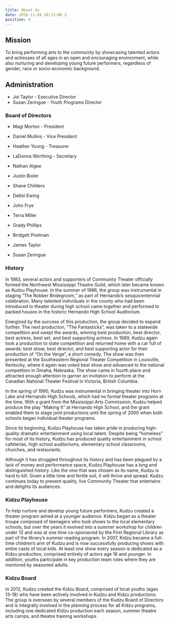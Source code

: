 ```yaml
---
title: About Us
date: 2016-11-04 20:13:00 Z
position: 4
---
```


## Mission
To bring performing arts to the community by showcasing talented actors and actresses of all ages in an open and encouraging environment, while also nurturing and developing young future performers, regardless of gender, race or socio-economic background.

## Administration

* Joi Taylor - Executive Director
* Susan Zeringue - Youth Programs Director

### Board of Directors
* Magi Morton - President
* Daniel Mullins - Vice President
* Heather Young - Treasurer
* LaDonna Worthing - Secretary

* Nathan Algee
* Justin Bixler
* Shane Childers
* Debbi Ewing
* John Frye
* Terra Miller
* Grady Phillips
* Bridgett Poelman
* James Taylor
* Susan Zeringue

### History

In 1983, several actors and supporters of Community Theater officially formed the Northwest Mississippi Theatre Guild, which later became known as Kudzu Playhouse.  In the summer of 1986, the group was instrumental in staging “The Robber Bridegroom,” as part of Hernando’s sesquicentennial celebration. Many talented individuals in the county who had been introduced to theater during high school came together and performed to packed houses in the historic Hernando High School Auditorium.

Energized by the success of this production, the group decided to expand further.  The next production, “The Fantasticks”, was taken to a statewide competition and swept the awards, winning best production, best director, best actress, best set, and best supporting actress. In 1989, Kudzu again took a production to state competition and returned home with a car full of awards: best show, best director, and best supporting actor for their production of “On the Verge”, a short comedy. The show was then presented at the Southeastern Regional Theater Competition in Louisville, Kentucky, where it again was voted best show and advanced to the national competition in Omaha, Nebraska. The show came in fourth place and attracted enough attention to garner an invitation to perform at the Canadian National Theater Festival in Victoria, British Columbia.

In the spring of 1990, Kudzu was instrumental in bringing theater into Horn Lake and Hernando High Schools, which had no formal theater programs at the time. With a grant from the Mississippi Arts Commission, Kudzu helped produce the play “Making It” at Hernando High School, and the grant enabled them to stage joint productions until the spring of 2000 when both schools began individual theater programs.

Since its beginning, Kudzu Playhouse has taken pride in producing high-quality dramatic entertainment using local talent. Despite being “homeless” for most of its history, Kudzu has produced quality entertainment in school cafeterias, high school auditoriums, elementary school classrooms, churches, and restaurants.

Although it has struggled throughout its history and has been plagued by a lack of money and performance space, Kudzu Playhouse has a long and distinguished history. Like the vine that was chosen as its name, Kudzu is hard to kill. Given a little time and fertile soil, it will thrive and spread. Kudzu continues today to present quality, live Community Theater that entertains and delights its audiences.

### Kidzu Playhouse

To help nurture and develop young future performers, Kudzu created a theater program aimed at a younger audience. Kidzu began as a theater troupe composed of teenagers who took shows to the local elementary schools, but over the years it evolved into a summer workshop for children under 12 and was at one time co-sponsored by the First Regional Library as part of the library’s summer reading program. In 2007, Kidzu became a full-time children’s arm of Kudzu and is now successfully producing shows with entire casts of local kids.  At least one show every season is dedicated as a Kidzu production, comprised entirely of actors age 18 and younger. In addition, youths participate in key production team roles where they are mentored by seasoned adults.

### Kidzu Board

In 2012, Kudzu created the Kidzu Board, comprised of local youths (ages 13-18) who have been actively involved in Kudzu and Kidzu productions.  The group is overseen by several members of the Kudzu Board of Directors and is integrally involved in the planning process for all Kidzu programs, including one dedicated Kidzu production each season, summer theatre arts camps, and theatre training workshops
